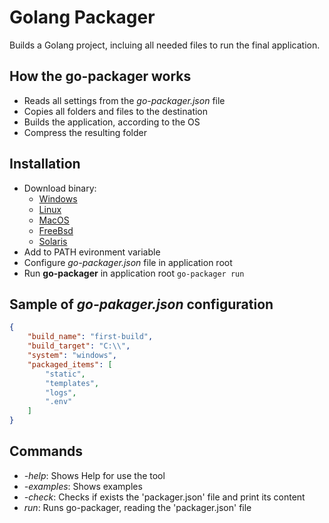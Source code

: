 # Golang Packager

Builds a Golang project, incluing all needed files to run the final application.


## How the go-packager works
- Reads all settings from the *go-packager.json* file
- Copies all folders and files to the destination
- Builds the application, according to the OS
- Compress the resulting folder

## Installation
- Download binary: 
    - [Windows](bin/windows/go-packager.exe)
    - [Linux](bin/linux/go-packager)
    - [MacOS](bin/macos/go-packager)
    - [FreeBsd](bin/freebsd/go-packager)
    - [Solaris](bin/solaris/go-packager)
- Add to PATH evironment variable
- Configure *go-packager.json* file in application root
- Run **go-packager** in application root
``
go-packager run
``

## Sample of *go-pakager.json* configuration

```json
{
    "build_name": "first-build",
    "build_target": "C:\\",  
    "system": "windows",
    "packaged_items": [
        "static",
        "templates",
        "logs",
        ".env"
    ]
}
```


## Commands
- *-help*: Shows Help for use the tool
- *-examples*: Shows examples
- *-check*: Checks if exists the 'packager.json' file and print its content
- *run*: Runs go-packager, reading the 'packager.json' file
